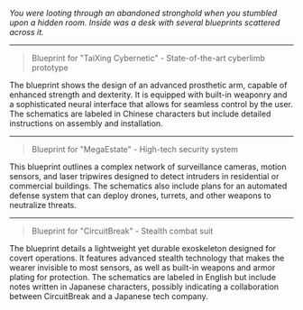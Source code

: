 
*You were looting through an abandoned stronghold when you stumbled upon a hidden room. Inside was a desk with several blueprints scattered across it.*

---

> Blueprint for "TaiXing Cybernetic" - State-of-the-art cyberlimb prototype

The blueprint shows the design of an advanced prosthetic arm, capable of enhanced strength and dexterity. It is equipped with built-in weaponry and a sophisticated neural interface that allows for seamless control by the user. The schematics are labeled in Chinese characters but include detailed instructions on assembly and installation.

---

> Blueprint for "MegaEstate" - High-tech security system

This blueprint outlines a complex network of surveillance cameras, motion sensors, and laser tripwires designed to detect intruders in residential or commercial buildings. The schematics also include plans for an automated defense system that can deploy drones, turrets, and other weapons to neutralize threats.

---

> Blueprint for "CircuitBreak" - Stealth combat suit

The blueprint details a lightweight yet durable exoskeleton designed for covert operations. It features advanced stealth technology that makes the wearer invisible to most sensors, as well as built-in weapons and armor plating for protection. The schematics are labeled in English but include notes written in Japanese characters, possibly indicating a collaboration between CircuitBreak and a Japanese tech company.

